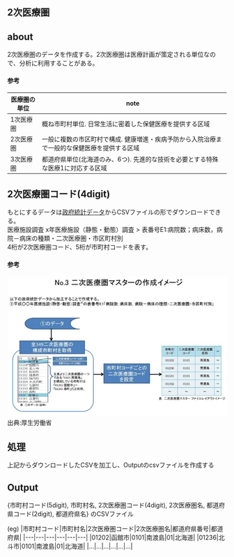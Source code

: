 
## 2次医療圏

## about
2次医療圏のデータを作成する。2次医療圏は医療計画が策定される単位なので、分析に利用することがある。

#### 参考

|医療圏の単位|note|
|---|---|
|1次医療圏|概ね市町村単位. 日常生活に密着した保健医療を提供する区域|
|2次医療圏|一般に複数の市区町村で構成. 健康増進・疾病予防から入院治療まで一般的な保健医療を提供する区域|
|3次医療圏|都道府県単位(北海道のみ、6つ). 先進的な技術を必要とする特殊な医療1に対応する区域|


## 2次医療圏コード(4digit)
もとにするデータは[政府統計データ](https://www.e-stat.go.jp/stat-search/)からCSVファイルの形でダウンロードできる。  
医療施設調査 x年医療施設（静態・動態）調査 > 表番号E1:病院数；病床数，病院－病床の種類・二次医療圏・市区町村別  
4桁が2次医療圏コード、5桁が市町村コードを表す。  

#### 参考
![厚生労働省の資料](howto_2ndarea.jpg)
出典:厚生労働省

## 処理
上記からダウンロードしたCSVを加工し、Outputのcsvファイルを作成する

## Output
{市町村コード(5digit), 市町村名, 2次医療圏コード(4digit), 2次医療圏名, 都道府県コード(2digit), 都道府県名}
のCSVファイル

(eg)
|市町村コード|市町村名|2次医療圏コード|2次医療圏名|都道府県番号|都道府県|
|---|---|---|---|---|---|
|01202|函館市|0101|南渡島|01|北海道|
|01236|北斗市|0101|南渡島|01|北海道|
|...|...|...|...|...|...|
